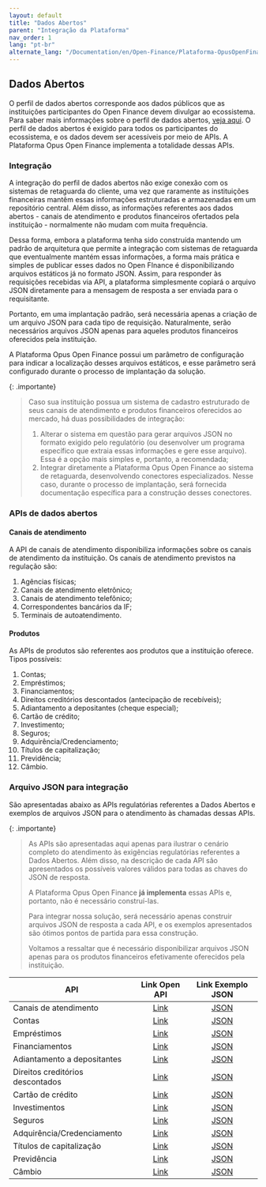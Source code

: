 ```yaml
---
layout: default
title: "Dados Abertos"
parent: "Integração da Plataforma"
nav_order: 1
lang: "pt-br"
alternate_lang: "/Documentation/en/Open-Finance/Plataforma-OpusOpenFinance/Integração/Dados_abertos/"
---
```


## Dados Abertos

O perfil de dados abertos corresponde aos dados públicos que as instituições participantes do Open Finance devem divulgar ao ecossistema. Para saber mais informações sobre o perfil de dados abertos, [veja aqui][Perfis-Open-Finance-Brasil].
O perfil de dados abertos é exigido para todos os participantes do ecossistema, e os dados devem ser acessíveis por meio de APIs. A Plataforma Opus Open Finance implementa a totalidade dessas APIs.

### Integração

A integração do perfil de dados abertos não exige conexão com os sistemas de retaguarda do cliente, uma vez que raramente as instituições financeiras mantêm essas informações estruturadas e armazenadas em um repositório central. Além disso, as informações referentes aos dados abertos - canais de atendimento e produtos financeiros ofertados pela instituição - normalmente não mudam com muita frequência.

Dessa forma, embora a plataforma tenha sido construída mantendo um padrão de arquitetura que permite a integração com sistemas de retaguarda que eventualmente mantém essas informações, a forma mais prática e simples de publicar esses dados no Open FInance é disponibilizando arquivos estáticos já no formato JSON. Assim, para responder às requisições recebidas via API, a plataforma simplesmente copiará o arquivo JSON diretamente para a mensagem de resposta a ser enviada para o requisitante.

Portanto, em uma implantação padrão, será necessária apenas a criação de um arquivo JSON para cada tipo de requisição. Naturalmente, serão necessários arquivos JSON  apenas para aqueles produtos financeiros oferecidos pela instituição.

A Plataforma Opus Open Finance possui um parâmetro de configuração para indicar a localização desses arquivos estáticos, e esse parâmetro será configurado durante o processo de implantação da solução.

{: .importante}
>Caso sua instituição possua um sistema de cadastro estruturado de seus canais de atendimento e produtos financeiros oferecidos ao mercado, há duas possibilidades de integração:
>
>1. Alterar o sistema em questão para gerar arquivos JSON no formato exigido pelo regulatório (ou desenvolver um programa específico que extraia essas informações e gere esse arquivo). Essa é a opção mais simples e, portanto, a recomendada;
>2. Integrar diretamente a Plataforma Opus Open Finance ao sistema de retaguarda, desenvolvendo conectores especializados. Nesse caso, durante o processo de implantação, será fornecida documentação específica para a construção desses conectores.

### APIs de dados abertos

#### Canais de atendimento

A API de canais de atendimento disponibiliza informações sobre os canais de atendimento da instituição. Os canais de atendimento previstos na regulação são:

1. Agências físicas;
2. Canais de atendimento eletrônico;
3. Canais de atendimento telefônico;
4. Correspondentes bancários da IF;
5. Terminais de autoatendimento.

#### Produtos

As APIs de produtos são referentes aos produtos que a instituição oferece. Tipos possíveis:

1. Contas;
2. Empréstimos;
3. Financiamentos;
4. Direitos creditórios descontados (antecipação de recebíveis);
5. Adiantamento a depositantes (cheque especial);
6. Cartão de crédito;
7. Investimento;
8. Seguros;
9. Adquirência/Credenciamento;
10. Títulos de capitalização;
11. Previdência;
12. Câmbio.

### Arquivo JSON para integração

São apresentadas abaixo as APIs regulatórias referentes a Dados Abertos e exemplos de arquivos JSON para o atendimento às chamadas dessas APIs.

{: .importante}
>As APIs são apresentadas aqui apenas para ilustrar o cenário completo do atendimento às exigências regulatórias referentes a Dados Abertos. Além disso, na descrição de cada API são apresentados os possíveis valores válidos para todas as chaves do JSON de resposta.
>
>A Plataforma Opus Open Finance **já implementa** essas APIs e, portanto, não é necessário construí-las.
>
>Para integrar nossa solução, será necessário apenas construir arquivos JSON de resposta a cada API, e os exemplos apresentados são ótimos pontos de partida para essa construção.
>
>Voltamos a ressaltar que é necessário disponibilizar arquivos JSON apenas para os produtos financeiros efetivamente oferecidos pela instituição.

<!-- markdownlint-disable MD059 -->
|API                               |Link Open API          |Link Exemplo JSON           |
|----------------------------------|:---------------------:|:--------------------------:|
|Canais de atendimento             |[Link][Channels]       |[JSON][Channels-JSON]       |
|Contas                            |[Link][Accounts]       |[JSON][Accounts-JSON]       |
|Empréstimos                       |[Link][Loans]          |[JSON][Loans-JSON]          |
|Financiamentos                    |[Link][Financings]     |[JSON][Financings-JSON]     |
|Adiantamento a depositantes       |[Link][Unarranged]     |[JSON][Unarranged-JSON]     |
|Direitos creditórios descontados  |[Link][Inv-financings] |[JSON][Inv-financings-JSON] |
|Cartão de crédito                 |[Link][CreditCard]     |[JSON][CreditCard-JSON]     |
|Investimentos                     |[Link][Investments]    |[JSON][Investments-JSON]    |
|Seguros                           |[Link][Insurance]      |[JSON][Insurance-JSON]      |
|Adquirência/Credenciamento        |[Link][Acquiring]      |[JSON][Acquiring-JSON]      |
|Títulos de capitalização          |[Link][Capitalization] |[JSON][Capitalization-JSON] |
|Previdência                       |[Link][Pension]        |[JSON][Pension-JSON]        |
|Câmbio                            |[Link][Exchange]       |[JSON][Exchange-JSON]       |

<!-- markdownlint-enable MD059 -->
[Acquiring]: ../../../../swagger-ui/index.html?api=open-data-acquiring
[Accounts]: ../../../../swagger-ui/index.html?api=open-data-accounts
[Capitalization]: ../../../../swagger-ui/index.html?api=open-data-capitalization
[Channels]: ../../../../swagger-ui/index.html?api=open-data-channels
[CreditCard]: ../../../../swagger-ui/index.html?api=open-data-credit-cards
[Exchange]: ../../../../swagger-ui/index.html?api=open-data-exchange
[Financings]: ../../../../swagger-ui/index.html?api=open-data-financings
[Insurance]: ../../../../swagger-ui/index.html?api=open-data-insurance
[Investments]: ../../../../swagger-ui/index.html?api=open-data-investments
[Inv-financings]: ../../../../swagger-ui/index.html?api=open-data-invoice-financings
[Loans]: ../../../../swagger-ui/index.html?api=open-data-loans
[Pension]: ../../../../swagger-ui/index.html?api=open-data-pension
[Unarranged]: ../../../../swagger-ui/index.html?api=open-data-unarranged

[Channels-JSON]: ../apis-dados-abertos/DadosAbertos-Channels.html
[Accounts-JSON]: ../apis-dados-abertos/DadosAbertos-Accounts.html
[Loans-JSON]: ../apis-dados-abertos/DadosAbertos-Loans.html
[Financings-JSON]: ../apis-dados-abertos/DadosAbertos-Financings.html
[Unarranged-JSON]: ../apis-dados-abertos/DadosAbertos-Unarranged.html
[Inv-financings-JSON]: ../apis-dados-abertos/DadosAbertos-Invoice.html
[CreditCard-JSON]: ../apis-dados-abertos/DadosAbertos-CreditCard.html
[Investments-JSON]: ../apis-dados-abertos/DadosAbertos-Investments.html
[Insurance-JSON]: ../apis-dados-abertos/DadosAbertos-Insurance.html
[Acquiring-JSON]: ../apis-dados-abertos/DadosAbertos-Acquiring.html
[Capitalization-JSON]: ../apis-dados-abertos/DadosAbertos-Capitalization.html
[Pension-JSON]: ../apis-dados-abertos/DadosAbertos-Pension.html
[Exchange-JSON]: ../apis-dados-abertos/DadosAbertos-Exchange.html

[Perfis-Open-Finance-Brasil]: ../../Open-Finance-Brasil/PerfisOFB/Dados-abertos.html
